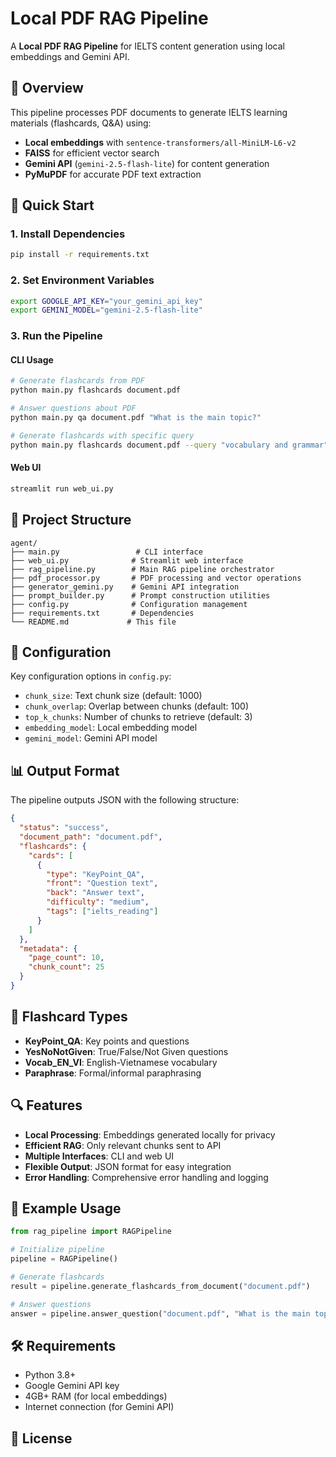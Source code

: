 # Local PDF RAG Pipeline

A **Local PDF RAG Pipeline** for IELTS content generation using local embeddings and Gemini API.

## 🎯 Overview

This pipeline processes PDF documents to generate IELTS learning materials (flashcards, Q&A) using:
- **Local embeddings** with `sentence-transformers/all-MiniLM-L6-v2`
- **FAISS** for efficient vector search
- **Gemini API** (`gemini-2.5-flash-lite`) for content generation
- **PyMuPDF** for accurate PDF text extraction

## 🚀 Quick Start

### 1. Install Dependencies

```bash
pip install -r requirements.txt
```

### 2. Set Environment Variables

```bash
export GOOGLE_API_KEY="your_gemini_api_key"
export GEMINI_MODEL="gemini-2.5-flash-lite"
```

### 3. Run the Pipeline

#### CLI Usage

```bash
# Generate flashcards from PDF
python main.py flashcards document.pdf

# Answer questions about PDF
python main.py qa document.pdf "What is the main topic?"

# Generate flashcards with specific query
python main.py flashcards document.pdf --query "vocabulary and grammar"
```

#### Web UI

```bash
streamlit run web_ui.py
```

## 📁 Project Structure

```
agent/
├── main.py                 # CLI interface
├── web_ui.py              # Streamlit web interface
├── rag_pipeline.py        # Main RAG pipeline orchestrator
├── pdf_processor.py       # PDF processing and vector operations
├── generator_gemini.py    # Gemini API integration
├── prompt_builder.py      # Prompt construction utilities
├── config.py              # Configuration management
├── requirements.txt       # Dependencies
└── README.md             # This file
```

## 🔧 Configuration

Key configuration options in `config.py`:

- `chunk_size`: Text chunk size (default: 1000)
- `chunk_overlap`: Overlap between chunks (default: 100)
- `top_k_chunks`: Number of chunks to retrieve (default: 3)
- `embedding_model`: Local embedding model
- `gemini_model`: Gemini API model

## 📊 Output Format

The pipeline outputs JSON with the following structure:

```json
{
  "status": "success",
  "document_path": "document.pdf",
  "flashcards": {
    "cards": [
      {
        "type": "KeyPoint_QA",
        "front": "Question text",
        "back": "Answer text",
        "difficulty": "medium",
        "tags": ["ielts_reading"]
      }
    ]
  },
  "metadata": {
    "page_count": 10,
    "chunk_count": 25
  }
}
```

## 🎴 Flashcard Types

- **KeyPoint_QA**: Key points and questions
- **YesNoNotGiven**: True/False/Not Given questions
- **Vocab_EN_VI**: English-Vietnamese vocabulary
- **Paraphrase**: Formal/informal paraphrasing

## 🔍 Features

- **Local Processing**: Embeddings generated locally for privacy
- **Efficient RAG**: Only relevant chunks sent to API
- **Multiple Interfaces**: CLI and web UI
- **Flexible Output**: JSON format for easy integration
- **Error Handling**: Comprehensive error handling and logging

## 📝 Example Usage

```python
from rag_pipeline import RAGPipeline

# Initialize pipeline
pipeline = RAGPipeline()

# Generate flashcards
result = pipeline.generate_flashcards_from_document("document.pdf")

# Answer questions
answer = pipeline.answer_question("document.pdf", "What is the main topic?")
```

## 🛠️ Requirements

- Python 3.8+
- Google Gemini API key
- 4GB+ RAM (for local embeddings)
- Internet connection (for Gemini API)

## 📄 License

